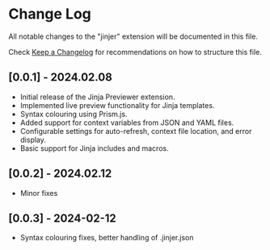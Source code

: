 # Change Log

All notable changes to the "jinjer" extension will be documented in this file.

Check [Keep a Changelog](http://keepachangelog.com/) for recommendations on how to structure this file.

## [0.0.1] - 2024.02.08

- Initial release of the Jinja Previewer extension.
- Implemented live preview functionality for Jinja templates.
- Syntax colouring using Prism.js.
- Added support for context variables from JSON and YAML files.
- Configurable settings for auto-refresh, context file location, and error display.
- Basic support for Jinja includes and macros.

## [0.0.2] - 2024.02.12

- Minor fixes

## [0.0.3] - 2024-02-12

- Syntax colouring fixes, better handling of .jinjer.json
